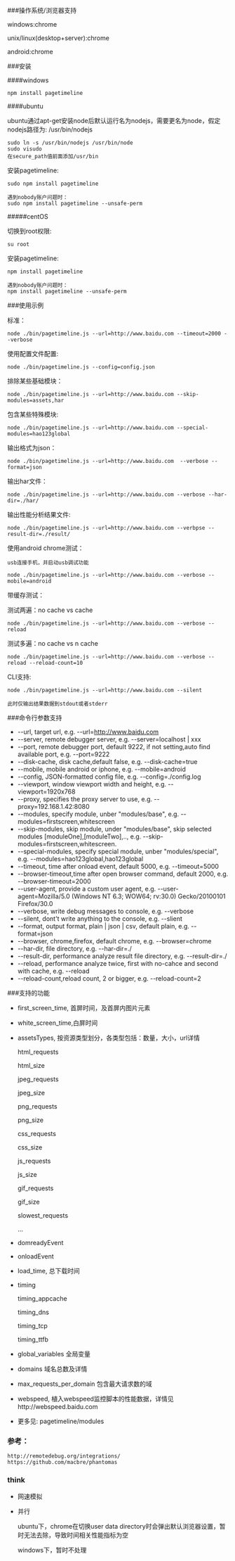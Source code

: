 ###操作系统/浏览器支持

windows:chrome

unix/linux(desktop+server):chrome

android:chrome

###安装

####windows

    npm install pagetimeline
    
####ubuntu

ubuntu通过apt-get安装node后默认运行名为nodejs，需要更名为node，假定nodejs路径为: /usr/bin/nodejs

    sudo ln -s /usr/bin/nodejs /usr/bin/node
    sudo visudo
    在secure_path值前面添加/usr/bin

安装pagetimeline:

    sudo npm install pagetimeline
    
    遇到nobody账户问题时：
    sudo npm install pagetimeline --unsafe-perm

#####centOS

切换到root权限:

    su root

安装pagetimeline:
    
    npm install pagetimeline
    
    遇到nobody账户问题时：
    npm install pagetimeline --unsafe-perm

###使用示例

标准：

    node ./bin/pagetimeline.js --url=http://www.baidu.com --timeout=2000 --verbose
    
使用配置文件配置:

    node ./bin/pagetimeline.js --config=config.json
    
排除某些基础模块：

    node ./bin/pagetimeline.js --url=http://www.baidu.com --skip-modules=assets,har
    
包含某些特殊模块:

    node ./bin/pagetimeline.js --url=http://www.baidu.com --special-modules=hao123global
    
输出格式为json：

    node ./bin/pagetimeline.js --url=http://www.baidu.com  --verbose --format=json
    
输出har文件：

    node ./bin/pagetimeline.js --url=http://www.baidu.com --verbose --har-dir=./har/
    
输出性能分析结果文件:

    node ./bin/pagetimeline.js --url=http://www.baidu.com --verbpse --result-dir=./result/
    
使用android chrome测试：

    usb连接手机，并启动usb调试功能
    
    node ./bin/pagetimeline.js --url=http://www.baidu.com --verbose --mobile=android
    
带缓存测试：

测试两遍：no cache vs cache

    node ./bin/pagetimeline.js --url=http://www.baidu.com --verbose --reload

测试多遍：no cache vs n cache

    node ./bin/pagetimeline.js --url=http://www.baidu.com --verbose --reload --reload-count=10

CLI支持:
    
    node ./bin/pagetimeline.js --url=http://www.baidu.com --silent
    
    此时仅输出结果数据到stdout或者stderr

###命令行参数支持

* --url, target url, e.g. --url=http://www.baidu.com
* --server, remote debugger server, e.g. --server=localhost | xxx
* --port, remote debugger port, default 9222, if not setting,auto find available port, e.g. --port=9222
* --disk-cache, disk cache,default false, e.g. --disk-cache=true
* --mobile, mobile android or iphone, e.g. --mobile=android
* --config, JSON-formatted config file, e.g. --config=./config.log
* --viewport, window viewport width and height, e.g. --viewport=1920x768 
* --proxy, specifies the proxy server to use, e.g. --proxy=192.168.1.42:8080
* --modules, specify module, unber "modules/base", e.g. --modules=firstscreen,whitescreen
* --skip-modules, skip module, under "modules/base", skip selected modules [moduleOne],[moduleTwo],.., e.g. --skip-modules=firstscreen,whitescreen.
* --special-modules, specify special module, unber "modules/special", e.g. --modules=hao123global,hao123global
* --timeout, time after onload event, default 5000, e.g. --timeout=5000
* --browser-timeout,time after open browser command, default 2000, e.g. --browser-timeout=2000
* --user-agent, provide a custom user agent, e.g. --user-agent=Mozilla/5.0 (Windows NT 6.3; WOW64; rv:30.0) Gecko/20100101 Firefox/30.0
* --verbose, write debug messages to console, e.g. --verbose
* --silent, dont\'t write anything to the console, e.g. --slient
* --format, output format, plain | json | csv, default plain, e.g. --format=json
* --browser, chrome,firefox, default chrome, e.g. --browser=chrome
* --har-dir, file directory, e.g. --har-dir=./
* --result-dir, performance analyze result file directory, e.g. --result-dir=./
* --reload, performance analyze twice, first with no-cahce and second with cache, e.g. --reload
* --reload-count,reload count, 2 or bigger, e.g. --reload-count=2


###支持的功能

* first_screen_time, 首屏时间，及首屏内图片元素

* white_screen_time,白屏时间

* assetsTypes, 按资源类型划分，各类型包括：数量，大小，url详情

    html_requests
    
    html_size
    
    jpeg_requests
    
    jpeg_size
    
    png_requests
    
    png_size
    
    css_requests
    
    css_size
    
    js_requests
    
    js_size
    
    gif_requests
    
    gif_size
    
    slowest_requests
    
    ...

* domreadyEvent

* onloadEvent

* load_time, 总下载时间

* timing

    timing_appcache
    
    timing_dns
    
    timing_tcp
    
    timing_ttfb
    
* global_variables 全局变量

* domains 域名总数及详情

* max_requests_per_domain 包含最大请求数的域

* webspeed, 植入webspeed监控脚本的性能数据，详情见http://webspeed.baidu.com

* 更多见: pagetimeline/modules

### 参考：

    http://remotedebug.org/integrations/
    https://github.com/macbre/phantomas

### think

* 网速模拟
* 并行

    ubuntu下，chrome在切换user data directory时会弹出默认浏览器设置，暂时无法去除，导致时间相关性能指标为空
    
    windows下，暂时不处理


